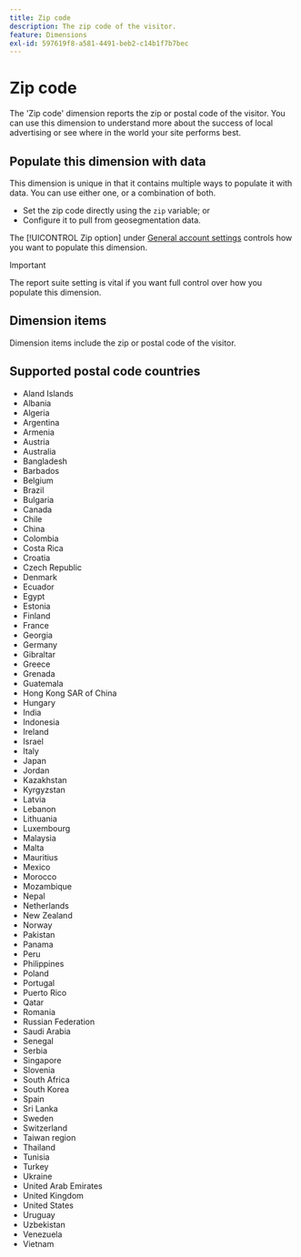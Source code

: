 ```yaml
---
title: Zip code
description: The zip code of the visitor.
feature: Dimensions
exl-id: 597619f8-a581-4491-beb2-c14b1f7b7bec
---
```

# Zip code

The 'Zip code' dimension reports the zip or postal code of the visitor. You can use this dimension to understand more about the success of local advertising or see where in the world your site performs best.

## Populate this dimension with data

This dimension is unique in that it contains multiple ways to populate it with data. You can use either one, or a combination of both.

* Set the zip code directly using the `zip` variable; or
* Configure it to pull from geosegmentation data.

The [!UICONTROL Zip option] under [General account settings](/help/admin/admin/c-manage-report-suites/c-edit-report-suites/general/general-acct-settings-admin.md) controls how you want to populate this dimension.

>[!IMPORTANT]
>
>The report suite setting is vital if you want full control over how you populate this dimension.

## Dimension items

Dimension items include the zip or postal code of the visitor.

## Supported postal code countries

* Aland Islands
* Albania
* Algeria
* Argentina
* Armenia
* Austria
* Australia
* Bangladesh
* Barbados
* Belgium
* Brazil
* Bulgaria
* Canada
* Chile
* China
* Colombia
* Costa Rica
* Croatia
* Czech Republic
* Denmark
* Ecuador
* Egypt
* Estonia
* Finland
* France
* Georgia
* Germany
* Gibraltar
* Greece
* Grenada
* Guatemala
* Hong Kong SAR of China
* Hungary
* India
* Indonesia
* Ireland
* Israel
* Italy
* Japan
* Jordan
* Kazakhstan
* Kyrgyzstan
* Latvia
* Lebanon
* Lithuania
* Luxembourg
* Malaysia
* Malta
* Mauritius
* Mexico
* Morocco
* Mozambique
* Nepal
* Netherlands
* New Zealand
* Norway
* Pakistan
* Panama
* Peru
* Philippines
* Poland
* Portugal
* Puerto Rico
* Qatar
* Romania
* Russian Federation
* Saudi Arabia
* Senegal
* Serbia
* Singapore
* Slovenia
* South Africa
* South Korea
* Spain
* Sri Lanka
* Sweden
* Switzerland
* Taiwan region
* Thailand
* Tunisia
* Turkey
* Ukraine
* United Arab Emirates
* United Kingdom
* United States
* Uruguay
* Uzbekistan
* Venezuela
* Vietnam
